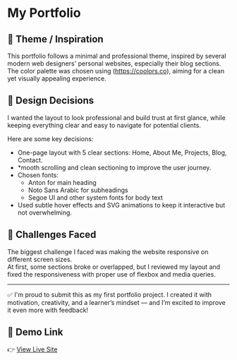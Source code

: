 # My Portfolio

## 🔹 Theme / Inspiration

This portfolio follows a minimal and professional theme, inspired by several modern web designers' personal websites, especially their blog sections.  
The color palette was chosen using (https://coolors.co), aiming for a clean yet visually appealing experience.

## 🔹 Design Decisions

I wanted the layout to look professional and build trust at first glance, while keeping everything clear and easy to navigate for potential clients.

Here are some key decisions:
- One-page layout with 5 clear sections: Home, About Me, Projects, Blog, Contact.
- *mooth scrolling and clean sectioning to improve the user journey.
- Chosen fonts:  
  - Anton for main heading  
  - Noto Sans Arabic for subheadings  
  - Segoe UI and other system fonts for body text  
- Used subtle hover effects and SVG animations to keep it interactive but not overwhelming.

## 🔹 Challenges Faced

The biggest challenge I faced was making the website responsive on different screen sizes.  
At first, some sections broke or overlapped, but I reviewed my layout and fixed the responsiveness with proper use of flexbox and media queries.

---

✅ I'm proud to submit this as my first portfolio project. I created it with motivation, creativity, and a learner’s mindset — and I’m excited to improve it even more with feedback!

## 🔗 Demo Link  
👉 [View Live Site](https://h-ayubi.github.io/my-portfolio/)

